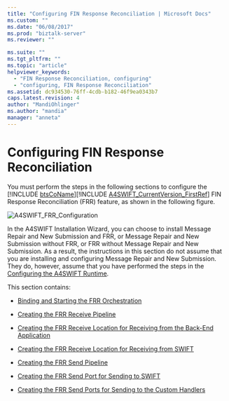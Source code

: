 ```yaml
---
title: "Configuring FIN Response Reconciliation | Microsoft Docs"
ms.custom: ""
ms.date: "06/08/2017"
ms.prod: "biztalk-server"
ms.reviewer: ""

ms.suite: ""
ms.tgt_pltfrm: ""
ms.topic: "article"
helpviewer_keywords: 
  - "FIN Response Reconciliation, configuring"
  - "configuring, FIN Response Reconciliation"
ms.assetid: dc934530-76ff-4cdb-b182-46f9ea0343b7
caps.latest.revision: 4
author: "MandiOhlinger"
ms.author: "mandia"
manager: "anneta"
---
```

# Configuring FIN Response Reconciliation
You must perform the steps in the following sections to configure the [!INCLUDE [btsCoName](../../includes/btsconame-md.md)][!INCLUDE [A4SWIFT_CurrentVersion_FirstRef](../../includes/a4swift-currentversion-firstref-md.md)] FIN Response Reconciliation (FRR) feature, as shown in the following figure.  
  
 ![](../../adapters-and-accelerators/accelerator-swift/media/a4swift-frr-configuration.jpg "A4SWIFT_FRR_Configuration")  
  
 In the A4SWIFT Installation Wizard, you can choose to install Message Repair and New Submission and FRR, or Message Repair and New Submission without FRR, or FRR without Message Repair and New Submission. As a result, the instructions in this section do not assume that you are installing and configuring Message Repair and New Submission. They do, however, assume that you have performed the steps in the [Configuring the A4SWIFT Runtime](../../adapters-and-accelerators/accelerator-swift/configuring-the-a4swift-runtime.md).  
  
 This section contains:  
  
-   [Binding and Starting the FRR Orchestration](../../adapters-and-accelerators/accelerator-swift/binding-and-starting-the-frr-orchestration.md)  
  
-   [Creating the FRR Receive Pipeline](../../adapters-and-accelerators/accelerator-swift/creating-the-frr-receive-pipeline.md)  
  
-   [Creating the FRR Receive Location for Receiving from the Back-End Application](../../adapters-and-accelerators/accelerator-swift/creating-the-frr-receive-location-for-receiving-from-the-back-end-application.md)  
  
-   [Creating the FRR Receive Location for Receiving from SWIFT](../../adapters-and-accelerators/accelerator-swift/creating-the-frr-receive-location-for-receiving-from-swift.md)  
  
-   [Creating the FRR Send Pipeline](../../adapters-and-accelerators/accelerator-swift/creating-the-frr-send-pipeline.md)  
  
-   [Creating the FRR Send Port for Sending to SWIFT](../../adapters-and-accelerators/accelerator-swift/creating-the-frr-send-port-for-sending-to-swift.md)  
  
-   [Creating the FRR Send Ports for Sending to the Custom Handlers](../../adapters-and-accelerators/accelerator-swift/creating-the-frr-send-ports-for-sending-to-the-custom-handlers.md)